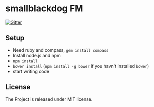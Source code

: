 # smallblackdog FM
[![Gitter](https://badges.gitter.im/Join%20Chat.svg)](https://gitter.im/littletouch/smallblackdog?utm_source=badge&utm_medium=badge&utm_campaign=pr-badge)

## Setup

* Need ruby and compass, `gem install compass`
* Install node.js and npm
* `npm install`
* `bower install` (`npm install -g bower` if you havn't installed `bower`)
* start writing code

## License

The Project is released under MIT license.